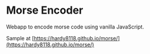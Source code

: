 # Morse Encoder

Webapp to encode morse code using vanilla JavaScript.

Sample at [https://hardy8118.github.io/morse/](https://hardy8118.github.io/morse/)
